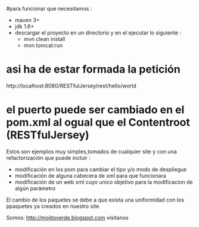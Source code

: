 #para funcionar que necesitamos :

- maven 3+
- jdk 1.6+
- descargar el proyecto en un directorio y en el ejecutar lo siguiente :
  - mvn clean install
  - mvn tomcat:run 

# asi ha de estar formada la petición
http://localhost:8080/RESTfulJersey/rest/hello/world

# el puerto puede ser cambiado en el pom.xml al ogual que el Contentroot (RESTfulJersey) 

Estos son ejemplos muy simples,tomados de cualquier site y con una refactorización que puede incluir :

- modificación en los pom para cambiar el tipo y/o modo de despliegue 
- modificación de alguna cabecera de xml para que funcionara
- modificación de  un web xml cuyo unico objetivo para la modificacion de algún parámetro

El cambio de los paquetes se debe a que exista una uniformidad con los ppaquetes ya creados en nuestro site.


Somos: http://mojitoverde.blogspot.com visitanos

